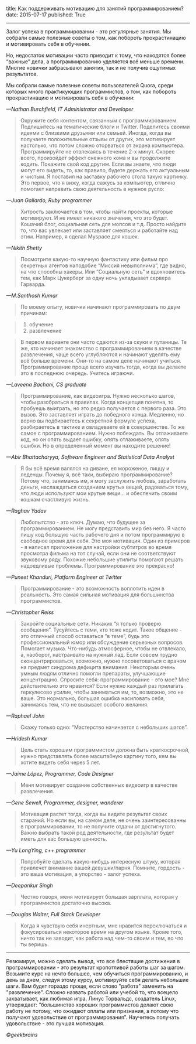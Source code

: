 title: Как поддерживать мотивацию для занятий программированием?
date: 2015-07-17
published: True

***

Залог успеха в программировании - это регулярные занятия. Мы собрали самые полезные советы о том, как побороть прокрастинацию и мотивировать себя в обучении.

Но, недостаток мотивации часто приводит к тому, что находятся более “важные” дела, а программированию уделяется всё меньше времени. Многие новички забрасывают занятия, так и не получив ощутимых результатов.

Мы собрали самые полезные советы пользователей Quora, среди которых много практикующих программистов, о том, как побороть прокрастинацию и мотивировать себя в обучении:

*—Nathan Burchfield, IT Administrator and Developer*

> Окружите себя контентом, связанным с программированием. Подпишитесь на тематические блоги и Twitter.
> Поделитесь своими идеями с близкими друзьями или семьей. Иногда, когда вы получаете положительные отзывы от других, это мотивирует настолько, что потом сложно оторваться от экрана компьютера.
> Программируйте не отвлекаясь в течение 2-х минут. Скорее всего, произойдет эффект снежного кома и вы продолжите кодить.
> Покажите свой код другим. Если вы знаете, что люди могут его видеть, то, как правило, будете держать его актуальным и чистым.
> Я поставил на заставку рабочего стола такую картинку. Это первое, что я вижу, когда сажусь за компьютер, отлично помогает направить свою деятельность в нужное русло:

*—Juan Gallardo, Ruby programmer*

> Хитрость заключается в том, чтобы найти проекты, которые мотивируют. И не имеет никакого значения, что это будет. Кошачий блог, социальная сеть для мопсов и т.д. Просто найдите то, что вас увлекает или заставляет смеяться и работайте над этим. Например, я сделал Myspace для кошек.

*—Nikith Shetty*

>Посмотрите какую-то научную фантастику или фильм про секретных агентов наподобие “Миссия невыполнима”, где видно, на что способны хакеры. Или “Социальную сеть” и вдохновитесь тем, как Марк Цукерберг за одну ночь укладывает сервера Гарварда.

*—M.Santhosh Kumar*

> По моему опыту, новички начинают программировать по двум причинам:

> 1. обучение
> 2. развлечение

> В первом варианте они часто сдаются из-за скуки и путаницы. Те же, кто начинает знакомство с программированием в качестве развлечения, чаще всего углубляются и начинают уделять ему всё больше времени. Они-то на самом деле начинают учиться.
> Программирование проще всего изучать тогда, когда вы делаете это в последнюю очередь. Учитесь играючи.

*—Laveena Bachani, CS graduate*

> Программирование, как видеоигра. Нужно несколько шагов, чтобы разобраться в правилах. Когда концепция понятна, то пробуешь выиграть, но это редко получается с первого раза. Это вызов. Это заставляет играть до победного конца. Медленно, но верно вы подбираетесь к секретной формуле успеха, разбираетесь в тактике и овладеваете ей в совершенстве.
> То же самое с программированием. Нужно побеждать. Вы отлаживаете код, но он опять выдает ошибку, опять отлаживаете, опять ошибки. Но в определенный момент вы находите решение!

*—Abir Bhattacharyya, Software Engineer and Statistical Data Analyst*

> Я бы всё время валялся на диване, ел мороженое, пиццу и леденцы. Почему я, всё таки, выбираю программирование? Потому что, занимаясь им, я могу заслужить любовь, заработать деньги, наслаждаться созданием крутых вещей, радоваться тому, что люди используют мои крутые вещи… и обеспечить своим кошкам счастливую жизнь.

*—Raghav Yadav*

> Любопытство - это ключ.
> Думаю, что будущее за программированием. Не могу представить мир без него. Я часто пишу код большую часть рабочего дня и потом программирую в свободное время для себя. Это моя мотивация. Один из примеров - я написал приложение для настройки субтитров во время просмотра фильма на тот случай, если они не соответствуют звуковому ряду. Похожие небольшие утилиты помогают решать надоедливые проблемы.
> Программирование это прекрасно!

*—Puneet Khanduri, Platform Engineer at Twitter*

> Программирование - это возможность воплотить идеи в реальность. Это самая сильная мотивация для большинства программистов.

*—Christopher Reiss*

> Закройте социальные сети. Никаких “я только проверю сообщения”.
> Тусуйтесь с теми, кто тоже кодит. Такое общение - это отличный способ оставаться “в теме”, будь это профессиональный юмор или обсуждение серьезных вопросов.
> Помогает музыка. Что-нибудь атмосферное, чтобы не отвлекало, а, наоборот, настраивало на нужный лад.
> Если совсем трудно сконцентрироваться, возможно, нужно посоветоваться с врачом на предмет синдрома дефицита внимания. Некоторым очень умным людям отлично помогли препараты, улучшающие концентрацию.
> Спросите себя: программирование - это мое? Мне действительно это нравится? Если нужно каждый раз прилагать геркулесово усилие, чтобы заниматься им, то, возможно, это не ваше. Это нормально, большая ошибка насиловать себя, занимаясь тем, что не вызывает особого желания.

*—Raphael John*

> Скажу только одно: “Мастерство начинается с небольших шагов”.

*—Hridesh Kumar*

> Цель стать хорошим программистом должна быть краткосрочной, нужно представлять более масштабную картину того, кем вы хотите видеть себя через 5 лет.

*—Jaime López, Programmer, Code Designer*

> Меня мотивирует создание собственных видеоигр в качестве развлечения.

*—Gene Sewell, Programmer, designer, wanderer*

> Мотивация растет тогда, когда вы видите результат своих стараний. Но если вы, на самом деле, не очень заинтересованны в программировании, то не получите отдачи от достигнутого. Важно выбрать такой род деятельности, где результат будет иметь для вас большую ценность.

*—Yu LongYing, c++ programmer*

> Попробуйте сделать какую-нибудь интересную штуку, которая привлечет внимание вашей девушки/парня. Помните, гордость - это ваша мотивация, а упорство - залог успеха.

*—Deepankur Singh*

> Честно говоря, меня мотивирует большая зарплата, которая у программистов достаточно высока.

*—Douglas Walter, Full Stack Developer*

> Когда я чувствую себя инертным, мне нравится переключаться и фокусироваться некоторое время на другом языке. Кроме того, ничто так не заводит, как работа над чем-то своим и тем, во что ты веришь.

***

Резюмируя, можно сделать вывод, что все блестящие достижения в программировании - это результат кропотливой работы шаг за шагом. Возьмите курс на нечто большее, чем обучиться программированию, и день за днем, следуя этому курсу, мотивируйте себя делать небольшие шаги. Вам будет гораздо проще, если слово "работа" заменить на "развлечение". Сложно назвать работой или учебой то, что всецело захватывает, как любимая игра. Линус Торвальдс, создатель Linux, утверждает: “большинство хороших программистов делают свою работу не потому, что ожидают оплаты или признания, а потому что получают удовольствие от программирования”. Научитесь получать удовольствие - это лучшая мотивация.

*©geekbrains*
